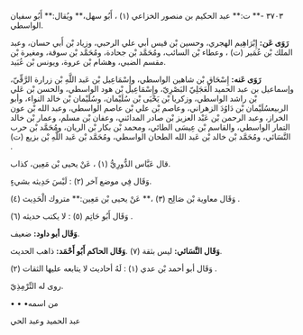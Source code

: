 ٣٧٠٣ -** ت:** عبد الحكيم بن منصور الخزاعي (١) ، أَبُو سهل،** ويُقال:** أَبُو سفيان الواسطي.

**رَوَى عَن:** إِبْرَاهِيم الهجري، وحسين بْن قيس أبي علي الرحبي، وزياد بْن أَبي حسان، وعبد الملك بْن عُمَير (ت) ، وعطاء بْن السائب، ومُحَمَّد بْن جحادة، ومُحَمَّد بْن سوقة، ومغيرة بْن مقسم الضبي، وهشام بْن عروة، ويونس بْن عُبَيد.

**رَوَى عَنه:** إِسْحَاق بْن شاهين الواسطي، وإِسْمَاعِيل بْن عَبد اللَّهِ بْن زرارة الرَّقِّيّ، وإسماعيل بن عبد الحميد الْعَجَلِيّ البَصْرِيّ، وإِسْمَاعِيل بْن هود الواسطي، والحسن بْن عَلي بْن راشد الواسطي، وزكريا بْن يَحْيَى بْن سُلَيْمان، وسُلَيْمان بْن خالد النواء، وأبو الربيعسُلَيْمان بْن دَاوُدَ الزهراني، وعاصم بْن علي بْن عاصم الواسطي، وعبد الله بْن عون الخراز، وعبد الرحمن بْن عَبْد العزيز بْن صادر المدائني، وعفان بْن مسلم، وعمار بْن خالد التمار الواسطي، والقاسم بْن عِيسَى الطائي، ومحمد بْن بكار بْن الريان، ومُحَمَّد بْن حرب النَّسَائي، ومُحَمَّد بْن خالد بْن عَبد الله الطحان الواسطي، ومُحَمَّد بْن عَبد اللَّهِ بْن بزيع (ت) .

قال عَبَّاس الدُّورِيُّ (١) ، عَنْ يحيى بْن مَعِين، كذاب.

وَقَال فِي موضع آخر (٢) : لَيْسَ حَدِيثه بشيءٍ.

وَقَال معاوية بْن صَالِح (٣) ،** عَنْ يحيى بْن مَعِين:** متروك الْحَدِيث (٤) .

وَقَال أَبُو حَاتِم (٥) : لا يكتب حديثه (٦) .

**وَقَال أبو داود:** ضعيف.

**وَقَال النَّسَائي:** ليس بثقة (٧) .**وَقَال الحاكم أَبُو أَحْمَد:** ذاهب الحديث.

وَقَال أبو أحمد بْن عدي (١) : لَهُ أحاديث لا يتابعه عليها الثقات (٢) .

روى له التِّرْمِذِيّ.

• • •من اسمه

عبد الحميد وعبد الحي